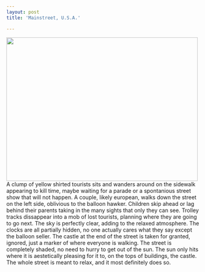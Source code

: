 ```yaml
---
layout: post
title: 'Mainstreet, U.S.A.'

---
```


<img style="margin-right: 10px;" src="http://farm4.static.flickr.com/3604/3493463690_1e1391d88d.jpg" alt="" width="500" height="375" align="left" />A clump of yellow shirted tourists sits and wanders around on the sidewalk appearing to kill time, maybe waiting for a parade or a spontanious street show that will not happen. A couple, likely european, walks down the street on the left side, oblivious to the balloon hawker. Children skip ahead or lag behind their parents taking in the many sights that only they can see. Trolley tracks dissappear into a mob of lost tourists, planning where they are going to go next. The sky is perfectly clear, adding to the relaxed atmosphere. The clocks are all partially hidden, no one actually cares what they say except the balloon seller. The castle at the end of the street is taken for granted, ignored, just a marker of where everyone is walking. The street is completely shaded, no need to hurry to get out of the sun. The sun only hits where it is aestetically pleasing for it to, on the tops of buildings, the castle. The whole street is meant to relax, and it most definitely does so.
